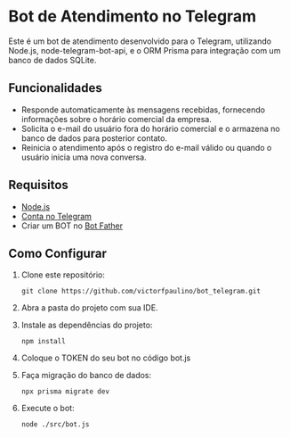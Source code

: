 # Bot de Atendimento no Telegram

Este é um bot de atendimento desenvolvido para o Telegram, utilizando Node.js, node-telegram-bot-api, e o ORM Prisma para integração com um banco de dados SQLite.

## Funcionalidades

- Responde automaticamente às mensagens recebidas, fornecendo informações sobre o horário comercial da empresa.
- Solicita o e-mail do usuário fora do horário comercial e o armazena no banco de dados para posterior contato.
- Reinicia o atendimento após o registro do e-mail válido ou quando o usuário inicia uma nova conversa.

## Requisitos

- [Node.js](https://nodejs.org/en/download)
- [Conta no Telegram](https://web.telegram.org/k/)
- Criar um BOT no [Bot Father](https://t.me/botfather)

## Como Configurar

1. Clone este repositório:
   ```
   git clone https://github.com/victorfpaulino/bot_telegram.git
   ```

2. Abra a pasta do projeto com sua IDE.

3. Instale as dependências do projeto:
   ```
   npm install
   ```
4. Coloque o TOKEN do seu bot no código bot.js

5. Faça migração do banco de dados:
   ```
   npx prisma migrate dev
   ```

6. Execute o bot:
   ```
   node ./src/bot.js
   ```
